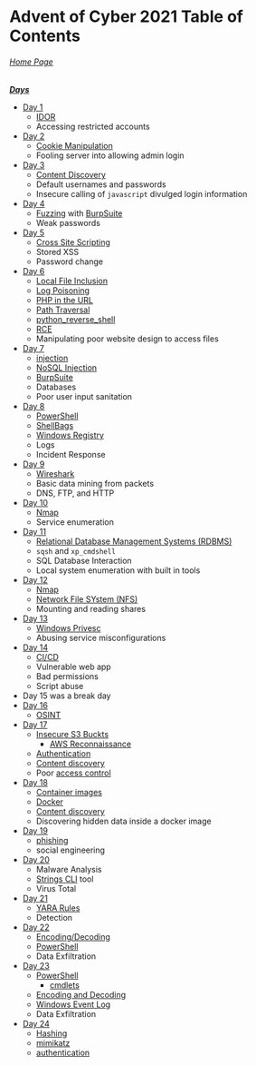 # Advent of Cyber 2021 Table of Contents

###### [Home Page](https://tryhackme.com/room/adventofcyber3)

***<u>Days</u>***

- [Day 1](Day%2001%20-%20Advent%20of%20Cyber%202021.md)
	- [IDOR](../../../knowledge-base/vulnerabilities/insecure_direct_object_reference-IDOR.md)
	- Accessing restricted accounts
- [Day 2](Day%2002%20%20-%20Advent%20of%20Cyber%202021.md)
	- [Cookie Manipulation](../../../knowledge-base/vulnerabilities/cookie_manipulation.md)
	- Fooling server into allowing admin login
- [Day 3](Day%2003%20%20-%20Advent%20of%20Cyber%202021.md)
	- [Content Discovery](../../../knowledge-base/concepts/web_tech/content_discovery.md)
	- Default usernames and passwords
	- Insecure calling of `javascript` divulged login information
- [Day 4](Day%2004%20%20-%20Advent%20of%20Cyber%202021.md)
	- [Fuzzing](../../../knowledge-base/concepts/fuzzing.md) with [BurpSuite](../../../tools_and_tricks/tools/red/BurpSuite.md)
	- Weak passwords
- [Day 5](Day%2005%20-%20Advent%20of%20Cyber%202021.md)
	- [Cross Site Scripting](../../../knowledge-base/vulnerabilities/cross_site_scripting_xss.md)
	- Stored XSS
	- Password change
- [Day 6](Day%2006%20-%20Advent%20of%20Cyber%202021.md)
	- [Local File Inclusion](../../../knowledge-base/vulnerabilities/local_file_inclusion_LFI.md)
	- [Log Poisoning](../../../knowledge-base/vulnerabilities/log_poisoning.md)
	- [PHP in the URL](../../../tools_and_tricks/tricks/php_in_url.md)
	- [Path Traversal](../../../knowledge-base/vulnerabilities/path_traversal.md)
	- [python_reverse_shell](../../../exploits/reverse_shells/python/python_reverse_shell.py)
	- [RCE](../../../knowledge-base/vulnerabilities/remote_code_execution_rce.md)
	- Manipulating poor website design to access files
- [Day 7](Day%2007%20-%20Advent%20of%20Cyber%202021.md)
	- [injection](../../../knowledge-base/vulnerabilities/injection.md)
	- [NoSQL Injection](../../../knowledge-base/vulnerabilities/nosql_injection.md)
	- [BurpSuite](../../../tools_and_tricks/tools/red/BurpSuite.md)
	- Databases
	- Poor user input sanitation
- [Day 8](Day%2008%20-%20Advent%20of%20Cyber%202021.md)
	- [PowerShell](../../../tools_and_tricks/tools/powershell.md)
	- [ShellBags](../../../knowledge-base/concepts/shellbags.md)
	- [Windows Registry](../../../knowledge-base/concepts/windows_registry.md)
	- Logs
	- Incident Response
- [Day 9](Day%2009%20-%20Advent%20of%20Cyber%202021.md)
	- [Wireshark](../../../tools_and_tricks/tools/wireshark.md)
	- Basic data mining from packets
	- DNS, FTP, and HTTP
- [Day 10](Day%2010%20-%20Advent%20of%20Cyber%202021.md)
	- [Nmap](../../../tools_and_tricks/tools/Nmap.md)
	- Service enumeration
- [Day 11](Day%2011%20-%20Advent%20of%20Cyber%202021.md)
	- [Relational Database Management Systems (RDBMS)](../../../knowledge-base/concepts/sql_rdbms.md)
	- `sqsh` and `xp_cmdshell`
	- SQL Database Interaction
	- Local system enumeration with built in tools
- [Day 12](Day%2012%20-%20Advent%20of%20Cyber%202021.md)
	- [Nmap](../../../tools_and_tricks/tools/Nmap.md)
	- [Network File SYstem (NFS)](../../../knowledge-base/concepts/network_file_system_nfs.md)
	- Mounting and reading shares
- [Day 13](Day%2013%20-%20Advent%20of%20Cyber%202021.md)
	- [Windows Privesc](../../../knowledge-base/vulnerabilities/privesc.md#Windows)
	- Abusing service misconfigurations
- [Day 14](Day%2014%20-%20Advent%20of%20Cyber%202021.md)
	- [CI/CD](../../../knowledge-base/concepts/cicd.md)
	- Vulnerable web app
	- Bad permissions
	- Script abuse
- Day 15 was a break day
- [Day 16](Day%2016%20-%20Advent%20of%20Cyber%202021.md)
	- [OSINT](../../../knowledge-base/concepts/OSINT.md)
- [Day 17](Day%2017%20-%20Advent%20of%20Cyber%202021.md)
	- [Insecure S3 Buckts](../../../knowledge-base/vulnerabilities/insecure_s3_bucket_access.md)
		- [AWS Reconnaissance](../../../knowledge-base/vulnerabilities/insecure_s3_bucket_access.md#Reconnaissance)
	- [Authentication](../../../knowledge-base/concepts/authentication.md)
	- [Content discovery](../../../knowledge-base/concepts/web_tech/content_discovery.md)
	- Poor [access control](../../../knowledge-base/concepts/access_control.md)
- [Day 18](Day%2018%20-%20Advent%20of%20Cyber%202021.md)
	- [Container images](../../../knowledge-base/concepts/container_images.md)
	- [Docker](../../../knowledge-base/concepts/docker.md)
	- [Content discovery](../../../knowledge-base/concepts/web_tech/content_discovery.md)
	- Discovering hidden data inside a docker image
- [Day 19](Day%2019%20-%20Advent%20of%20Cyber%202021.md)
	- [phishing](../../../knowledge-base/concepts/phishing.md)
	- social engineering
- [Day 20](Day%2020%20-%20Advent%20of%20Cyber%202021.md)
	- Malware Analysis
	- [Strings CLI](../../../tools_and_tricks/useful_binaries/strings_cli.md) tool
	- Virus Total
- [Day 21](Day%2021%20-%20Advent%20of%20Cyber%202021.md)
	- [YARA Rules](../../../knowledge-base/concepts/yara_rules.md)
	- Detection
- [Day 22](Day%2022%20-%20Advent%20of%20Cyber%202021.md)
	- [Encoding/Decoding](../../../knowledge-base/concepts/encoding_decoding.md)
	- [PowerShell](../../../tools_and_tricks/tools/powershell.md)
	- Data Exfiltration
- [Day 23](Day%2023%20-%20Advent%20of%20Cyber%202021.md)
	- [PowerShell](../../../tools_and_tricks/tools/powershell.md)
		- [cmdlets](../../../tools_and_tricks/tools/powershell.md#command-lets)
	- [Encoding and Decoding](../../../knowledge-base/concepts/encoding_decoding.md)
	- [Windows Event Log](../../../knowledge-base/concepts/windows_event_log.md)
	- Data Exfiltration
- [Day 24](Day%2024%20-%20Advent%20of%20Cyber%202021.md)
	- [Hashing](../../../knowledge-base/concepts/hashing.md)
	- [mimikatz](../../../tools_and_tricks/tools/red/mimikatz.md)
	- [authentication](../../../knowledge-base/concepts/authentication.md#Windows)